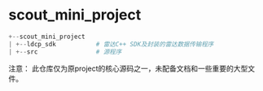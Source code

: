# scout_mini_project

```python
+--scout_mini_project
| +--ldcp_sdk         	# 雷达C++ SDK及封装的雷达数据传输程序
| +--src         		# 源程序
```

注意：
此仓库仅为原project的核心源码之一，未配备文档和一些重要的大型文件。

